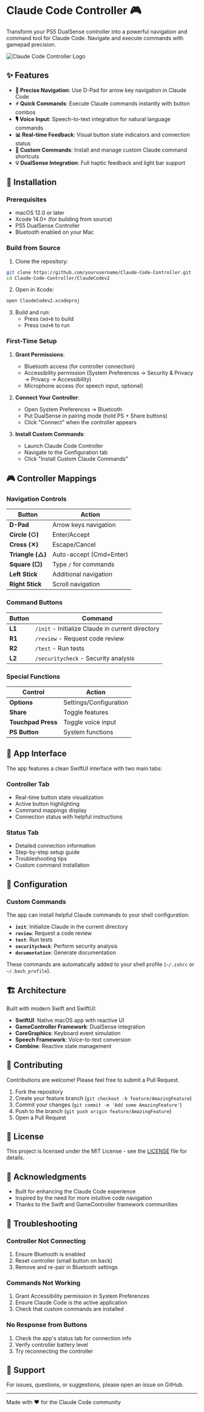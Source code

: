 # Claude Code Controller 🎮

Transform your PS5 DualSense controller into a powerful navigation and command tool for Claude Code. Navigate and execute commands with gamepad precision.

![Claude Code Controller Logo](ClaudeCodev2/Assets.xcassets/logo.imageset/logo.png)

## ✨ Features

- **🎯 Precise Navigation**: Use D-Pad for arrow key navigation in Claude Code
- **⚡ Quick Commands**: Execute Claude commands instantly with button combos
- **🎙️ Voice Input**: Speech-to-text integration for natural language commands
- **📊 Real-time Feedback**: Visual button state indicators and connection status
- **🔧 Custom Commands**: Install and manage custom Claude command shortcuts
- **💡 DualSense Integration**: Full haptic feedback and light bar support

## 🚀 Installation

### Prerequisites
- macOS 12.0 or later
- Xcode 14.0+ (for building from source)
- PS5 DualSense Controller
- Bluetooth enabled on your Mac

### Build from Source

1. Clone the repository:
```bash
git clone https://github.com/yourusername/Claude-Code-Controller.git
cd Claude-Code-Controller/ClaudeCodev2
```

2. Open in Xcode:
```bash
open ClaudeCodev2.xcodeproj
```

3. Build and run:
   - Press `Cmd+B` to build
   - Press `Cmd+R` to run

### First-Time Setup

1. **Grant Permissions**:
   - Bluetooth access (for controller connection)
   - Accessibility permission (System Preferences → Security & Privacy → Privacy → Accessibility)
   - Microphone access (for speech input, optional)

2. **Connect Your Controller**:
   - Open System Preferences → Bluetooth
   - Put DualSense in pairing mode (hold PS + Share buttons)
   - Click "Connect" when the controller appears

3. **Install Custom Commands**:
   - Launch Claude Code Controller
   - Navigate to the Configuration tab
   - Click "Install Custom Claude Commands"

## 🎮 Controller Mappings

### Navigation Controls

| Button | Action |
|--------|--------|
| **D-Pad** | Arrow keys navigation |
| **Circle (○)** | Enter/Accept |
| **Cross (✕)** | Escape/Cancel |
| **Triangle (△)** | Auto-accept (Cmd+Enter) |
| **Square (□)** | Type `/` for commands |
| **Left Stick** | Additional navigation |
| **Right Stick** | Scroll navigation |

### Command Buttons

| Button | Command |
|--------|---------|
| **L1** | `/init` - Initialize Claude in current directory |
| **R1** | `/review` - Request code review |
| **R2** | `/test` - Run tests |
| **L2** | `/securitycheck` - Security analysis |

### Special Functions

| Control | Action |
|---------|--------|
| **Options** | Settings/Configuration |
| **Share** | Toggle features |
| **Touchpad Press** | Toggle voice input |
| **PS Button** | System functions |

## 📱 App Interface

The app features a clean SwiftUI interface with two main tabs:

### Controller Tab
- Real-time button state visualization
- Active button highlighting
- Command mappings display
- Connection status with helpful instructions

### Status Tab
- Detailed connection information
- Step-by-step setup guide
- Troubleshooting tips
- Custom command installation

## 🔧 Configuration

### Custom Commands

The app can install helpful Claude commands to your shell configuration:

- **`init`**: Initialize Claude in the current directory
- **`review`**: Request a code review
- **`test`**: Run tests
- **`securitycheck`**: Perform security analysis
- **`documentation`**: Generate documentation

These commands are automatically added to your shell profile (`~/.zshrc` or `~/.bash_profile`).


## 🏗️ Architecture

Built with modern Swift and SwiftUI:

- **SwiftUI**: Native macOS app with reactive UI
- **GameController Framework**: DualSense integration
- **CoreGraphics**: Keyboard event simulation
- **Speech Framework**: Voice-to-text conversion
- **Combine**: Reactive state management

## 🤝 Contributing

Contributions are welcome! Please feel free to submit a Pull Request.

1. Fork the repository
2. Create your feature branch (`git checkout -b feature/AmazingFeature`)
3. Commit your changes (`git commit -m 'Add some AmazingFeature'`)
4. Push to the branch (`git push origin feature/AmazingFeature`)
5. Open a Pull Request

## 📝 License

This project is licensed under the MIT License - see the [LICENSE](LICENSE) file for details.

## 🙏 Acknowledgments

- Built for enhancing the Claude Code experience
- Inspired by the need for more intuitive code navigation
- Thanks to the Swift and GameController framework communities

## 🐛 Troubleshooting

### Controller Not Connecting
1. Ensure Bluetooth is enabled
2. Reset controller (small button on back)
3. Remove and re-pair in Bluetooth settings

### Commands Not Working
1. Grant Accessibility permission in System Preferences
2. Ensure Claude Code is the active application
3. Check that custom commands are installed

### No Response from Buttons
1. Check the app's status tab for connection info
2. Verify controller battery level
3. Try reconnecting the controller

## 📧 Support

For issues, questions, or suggestions, please open an issue on GitHub.

---

Made with ❤️ for the Claude Code community